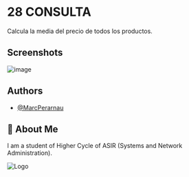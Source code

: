 # 28 CONSULTA

Calcula la media del precio de todos los productos.


## Screenshots

![image](https://github.com/MarcPerarnau/MYSQL/assets/151735878/e06523b2-6f61-4c97-9140-ffbceae35e05)


## Authors

- [@MarcPerarnau](https://github.com/MarcPerarnau)


## 🚀 About Me
I am a student of Higher Cycle of ASIR (Systems and Network Administration).


![Logo](https://github.com/MarcPerarnau/MV/assets/151735878/dbd36d50-971f-4147-8b66-0c489954895e)


